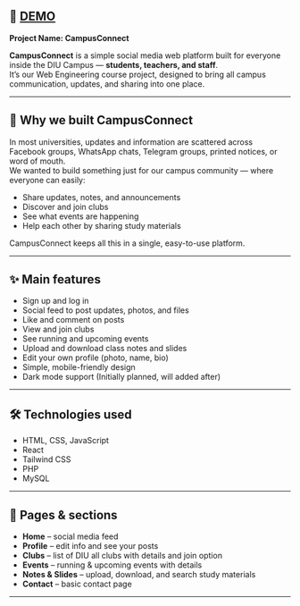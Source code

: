 
## 🚀 [DEMO](https://techterrorproject.github.io/CampusConnect/)

**Project Name: CampusConnect**

**CampusConnect** is a simple social media web platform built for everyone inside the DIU Campus — **students, teachers, and staff**.  
It’s our Web Engineering course project, designed to bring all campus communication, updates, and sharing into one place.

---

## 📌 Why we built CampusConnect

In most universities, updates and information are scattered across Facebook groups, WhatsApp chats, Telegram groups, printed notices, or word of mouth.  
We wanted to build something just for our campus community — where everyone can easily:

- Share updates, notes, and announcements
- Discover and join clubs
- See what events are happening
- Help each other by sharing study materials

CampusConnect keeps all this in a single, easy-to-use platform.

---

## ✨ Main features

- Sign up and log in
- Social feed to post updates, photos, and files
- Like and comment on posts
- View and join clubs
- See running and upcoming events
- Upload and download class notes and slides
- Edit your own profile (photo, name, bio)
- Simple, mobile-friendly design
- Dark mode support (Initially planned, will added after)

---

## 🛠 Technologies used

- HTML, CSS, JavaScript
- React 
- Tailwind CSS
- PHP 
- MySQL 

---

## 📄 Pages & sections

- **Home** – social media feed
- **Profile** – edit info and see your posts
- **Clubs** – list of DIU all clubs with details and join option
- **Events** – running & upcoming events with details
- **Notes & Slides** – upload, download, and search study materials
- **Contact** – basic contact page

---
